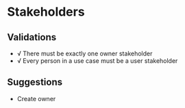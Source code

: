 # Stakeholders

## Validations

- √ There must be exactly one owner stakeholder
- √ Every person in a use case must be a user stakeholder

## Suggestions

- Create owner
